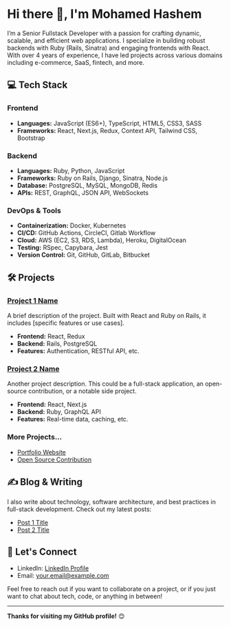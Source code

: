 # Hi there 👋, I'm Mohamed Hashem

I’m a Senior Fullstack Developer with a passion for crafting dynamic, scalable, and efficient web applications. I specialize in building robust backends with Ruby (Rails, Sinatra) and engaging frontends with React. With over 4 years of experience, I have led projects across various domains including e-commerce, SaaS, fintech, and more.

## 💻 Tech Stack

### Frontend
- **Languages:** JavaScript (ES6+), TypeScript, HTML5, CSS3, SASS
- **Frameworks:** React, Next.js, Redux, Context API, Tailwind CSS, Bootstrap

### Backend
- **Languages:** Ruby, Python, JavaScript
- **Frameworks:** Ruby on Rails, Django, Sinatra, Node.js
- **Database:** PostgreSQL, MySQL, MongoDB, Redis
- **APIs:** REST, GraphQL, JSON API, WebSockets

### DevOps & Tools
- **Containerization:** Docker, Kubernetes
- **CI/CD:** GitHub Actions, CircleCI, Gitlab Workflow
- **Cloud:** AWS (EC2, S3, RDS, Lambda), Heroku, DigitalOcean
- **Testing:** RSpec, Capybara, Jest
- **Version Control:** Git, GitHub, GitLab, Bitbucket

## 🛠️ Projects

### [Project 1 Name](https://github.com/yourusername/project1)
A brief description of the project. Built with React and Ruby on Rails, it includes [specific features or use cases].

- **Frontend:** React, Redux
- **Backend:** Rails, PostgreSQL
- **Features:** Authentication, RESTful API, etc.

### [Project 2 Name](https://github.com/yourusername/project2)
Another project description. This could be a full-stack application, an open-source contribution, or a notable side project.

- **Frontend:** React, Next.js
- **Backend:** Ruby, GraphQL API
- **Features:** Real-time data, caching, etc.

### More Projects...
- [Portfolio Website](https://github.com/yourusername/portfolio)
- [Open Source Contribution](https://github.com/yourusername/open-source-project)

## ✍️ Blog & Writing

I also write about technology, software architecture, and best practices in full-stack development. Check out my latest posts:

- [Post 1 Title](https://yourblog.com/post1)
- [Post 2 Title](https://yourblog.com/post2)

## 🤝 Let's Connect

- LinkedIn: [LinkedIn Profile](https://linkedin.com/in/yourprofile](https://www.linkedin.com/in/mohamed-hashem-2b96912a7/))
- Email: [your.email@example.com](mh.mohamed.hashem@gmail.com)

Feel free to reach out if you want to collaborate on a project, or if you just want to chat about tech, code, or anything in between!

---

**Thanks for visiting my GitHub profile!** 😊
